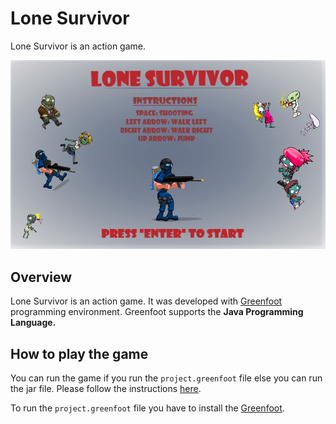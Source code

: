 # Lone Survivor
 Lone Survivor is an action game.
 
 ![Lone Survivor logo](https://github.com/VagVent/Lone-Survivor/blob/main/Lone%20Survivor/images/start_screen.png)
## Overview
Lone Survivor is an action game. It was developed with [Greenfoot](https://www.greenfoot.org/door) programming environment. Greenfoot supports the **Java Programming Language.**

## How to play the game
You can run the game if you run the `project.greenfoot` file else you can run the jar file. Please follow the instructions [here](https://www.greenfoot.org/doc/run_standalone).

To run the `project.greenfoot` file you have to install the [Greenfoot](https://www.greenfoot.org/door).
